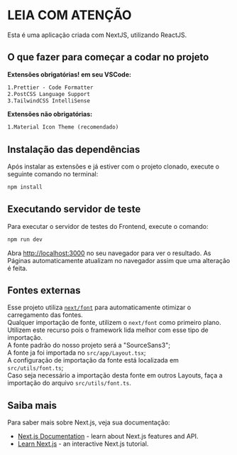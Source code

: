 # LEIA COM ATENÇÃO

Esta é uma aplicação criada com NextJS, utilizando ReactJS.

## O que fazer para começar a codar no projeto

**Extensões obrigatórias! em seu VSCode:**

```txt
1.Prettier - Code Formatter
2.PostCSS Language Support
3.TailwindCSS IntelliSense
```

**Extensões não obrigatórias:**

```txt
1.Material Icon Theme (recomendado)
```

## Instalação das dependências

Após instalar as extensões e já estiver com o projeto clonado, execute o seguinte comando no terminal:

```bash
npm install
```

## Executando servidor de teste

Para executar o servidor de testes do Frontend, execute o comando:

```bash
npm run dev
```

Abra [http://localhost:3000](http://localhost:3000) no seu navegador para ver o resultado.
As Páginas automaticamente atualizam no navegador assim que uma alteração é feita.

## Fontes externas

Esse projeto utiliza [`next/font`](https://nextjs.org/docs/app/building-your-application/optimizing/fonts) para automaticamente otimizar o carregamento das fontes.\
Qualquer importação de fonte, utilizem o `next/font` como primeiro plano. Utilizem este recurso pois o framework lida melhor com esse tipo de importação.\
A fonte padrão do nosso projeto será a "SourceSans3";\
A fonte ja foi importada no `src/app/Layout.tsx`;\
A configuração de importação da fonte está localizada em `src/utils/font.ts`;\
Caso seja necessário a importação desta fonte em outros Layouts, faça a importação do arquivo `src/utils/font.ts`.

## Saiba mais

Para saber mais sobre Next.js, veja sua documentação:

- [Next.js Documentation](https://nextjs.org/docs) - learn about Next.js features and API.
- [Learn Next.js](https://nextjs.org/learn) - an interactive Next.js tutorial.
